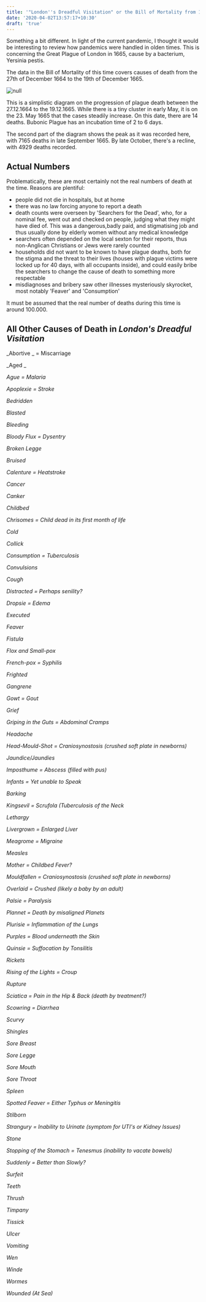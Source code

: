 ```yaml
---
title: '"London''s Dreadful Visitation" or the Bill of Mortality from 1664-65'
date: '2020-04-02T13:57:17+10:30'
draft: 'true'
---
```

Something a bit different. In light of the current pandemic, I thought it would be interesting to review how pandemics were handled in olden times. This is concerning the Great Plague of London in 1665, cause by a bacterium, Yersinia pestis. 

The data in the Bill of Mortality of this time covers causes of death from the 27th of December 1664 to the 19th of December 1665.

![null](/images/uploads/plague-1665.jpg)

This is a simplistic diagram on the progression of plague death between the 27.12.1664 to the 19.12.1665. While there is a tiny cluster in early May, it is on the 23. May 1665 that the cases steadily increase. On this date, there are 14 deaths. Bubonic Plague has an incubation time of 2 to 6 days.

The second part of the diagram shows the peak as it was recorded here, with 7165 deaths in late September 1665. By late October, there's a recline, with 4929 deaths recorded.

## Actual Numbers

Problematically, these are most certainly not the real numbers of death at the time. Reasons are plentiful: 

* people did not die in hospitals, but at home
* there was no law forcing anyone to report a death
* death counts were overseen by 'Searchers for the Dead', who, for a nominal fee, went out and checked on people, judging what they might have died of. This was a dangerous,badly paid, and stigmatising job and thus usually done by elderly women without any medical knowledge
* searchers often depended on the local sexton for their reports, thus non-Anglican Christians or Jews were rarely counted
* households did not want to be known to have plague deaths, both for the stigma and the threat to their lives (houses with plague victims were locked up for 40 days, with all occupants inside), and could easily bribe the searchers to change the cause of death to something more respectable
* misdiagnoses and bribery saw other illnesses mysteriously skyrocket, most notably 'Feaver' and 'Consumption'

It must be assumed that the real number of deaths during this time is around 100.000.

## All Other Causes of Death in _London's Dreadful Visitation_

_Abortive _ = Miscarriage

_Aged _

_Ague = Malaria_

_Apoplexie = Stroke_

_Bedridden_

_Blasted_

_Bleeding_

_Bloody Flux = Dysentry_

_Broken Legge_

_Bruised_

_Calenture = Heatstroke_

_Cancer_

_Canker_

_Childbed_

_Chrisomes = Child dead in its first month of life_

_Cold_

_Collick_

_Consumption = Tuberculosis_

_Convulsions_

_Cough_

_Distracted = Perhaps senility?_

_Dropsie = Edema_

_Executed_

_Feaver_

_Fistula_

_Flox and Small-pox_

_French-pox = Syphilis_

_Frighted_

_Gangrene_

_Gowt = Gout_

_Grief_

_Griping in the Guts = Abdominal Cramps_

_Headache_

_Head-Mould-Shot = Craniosynostosis (crushed soft plate in newborns)_

_Jaundice/Jaundies_

_Imposthume = Abscess (filled with pus)_

_Infants = Yet unable to Speak_

_Barking_

_Kingsevil = Scrufola (Tuberculosis of the Neck_

_Lethargy_

_Livergrown = Enlarged Liver_

_Meagrome = Migraine_

_Measles_

_Mother = Childbed Fever?_

_Mouldfallen = Craniosynostosis (crushed soft plate in newborns)_

_Overlaid = Crushed (likely a baby by an adult)_

_Palsie = Paralysis_

_Plannet = Death by misaligned Planets_

_Plurisie = Inflammation of the Lungs_

_Purples = Blood underneath the Skin_

_Quinsie = Suffocation by Tonsilitis_

_Rickets_

_Rising of the Lights = Croup_

_Rupture_

_Sciatica = Pain in the Hip & Back (death by treatment?)_

_Scowring = Diarrhea_

_Scurvy_

_Shingles_

_Sore Breast_

_Sore Legge_

_Sore Mouth_

_Sore Throat_

_Spleen_

_Spotted Feaver = Either Typhus or Meningitis_

_Stilborn_

_Strangury = Inability to Urinate (symptom for UTI's or Kidney Issues)_

_Stone_

_Stopping of the Stomach = Tenesmus (inability to vacate bowels)_

_Suddenly = Better than Slowly?_

_Surfeit_

_Teeth_

_Thrush_

_Timpany_

_Tissick_

_Ulcer_

_Vomiting_

_Wen_

_Winde_

_Wormes_

_Wounded (At Sea)_
